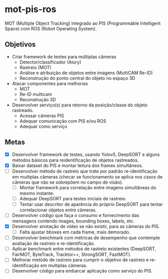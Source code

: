 # mot-pis-ros

MOT (Multiple Object Tracking) integrado ao PIS (Programmable Intelligent Space) com ROS (Robot Operating System).


## Objetivos

- Criar framework de testes para múltiplas câmeras
    - Detector/classificador (Aiury)
    - Rastreio (MOT)
    - Análise e atribuição de objetos entre imagens (MultiCAM Re-ID)
    - Reconstrução do ponto central do objeto no espaço 3D
- Atacar componentes para melhorias
    - MOT
    - Re-ID multicam
    - Reconstrução 3D
- Desenvolver serviço(s) para retorno da posição/classe do objeto rastreado.
    - Acessar câmeras PIS
    - Adequar comunicação com PIS e/ou ROS
    - Adequar como serviço

## Metas

- [x] Desenvolver framework de testes, usando Yolov5, DeepSORT e alguns métodos básicos para reidentificação de objetos rastreados.
- [x] Baixar dataset do PIS e montar leitura dos frames simultâneos.
- [ ] Desenvolver método de rastreio que trate por padrão re-identificação em multiplas câmeras (checar se funcionamento se aplica nos casos de câmeras que não se sobrepõem no campo de visão).
    - [ ] Montar framework para correlação entre imagens simultâneas do mesmo instante.
    - [ ] Adequar DeepSORT para testes iniciais de rastreio.
    - [ ] Tentar usar descritor de aparência do próprio DeepSORT para tentar correlacionar objetos entre câmeras.
- [ ] Desenvolver código que faça o consumo e fornecimento das mensagens contendo images, bounding boxes, labels, etc.
- [x] Desenvolver anotação de vídeo se não existir, para as câmeras do PIS.
    - [ ] Falta ajustar bboxes em cada frame, mais demorado.
- [ ] Desenvolver benchmark com métricas de desempenho que contemple avaliação de rastreio e re-identificação.
- [ ] Aplicar benchmark entre métodos de rastreio existentes (DeepSORT, FairMOT, ByteTrack, Tracktor++, StrongSORT, FastMOT).
- [ ] Melhorar metódo de rastreio para cumprir o objetivo de rastreio e re-identificação em multiplas câmeras.
- [ ] Desenvolver código para embarcar aplicação como serviço do PIS.
